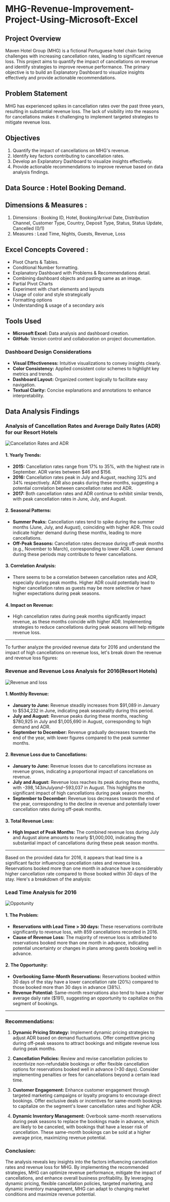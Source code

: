 # MHG-Revenue-Improvement-Project-Using-Microsoft-Excel

## Project Overview

Maven Hotel Group (MHG) is a fictional Portuguese hotel chain facing challenges with increasing cancellation rates, leading to significant revenue loss. This project aims to quantify the impact of cancellations on revenue and identify strategies to improve revenue performance. The primary objective is to build an Explanatory Dashboard to visualize insights effectively and provide actionable recommendations.

## Problem Statement

MHG has experienced spikes in cancellation rates over the past three years, resulting in substantial revenue loss. The lack of visibility into the reasons for cancellations makes it challenging to implement targeted strategies to mitigate revenue loss.

## Objectives

1. Quantify the impact of cancellations on MHG's revenue.
2. Identify key factors contributing to cancellation rates.
3. Develop an Explanatory Dashboard to visualize insights effectively.
4. Provide actionable recommendations to improve revenue based on data analysis findings.

## Data Source : Hotel Booking Demand.

## Dimensions & Measures :

1. Dimensions : Booking ID, Hotel, Booking/Arrival Date, Distribution Channel, Customer Type, Country, Deposit Type, Status, Status Update, Cancelled (0/1)
2. Measures : Lead Time, Nights, Guests, Revenue, Loss

## Excel Concepts Covered :

- Pivot Charts & Tables.
- Conditional Number formatting.
- Explanatory Dashboard with Problems & Recommendations detail.
- Combining dashboard objects and pasting same as an image.
- Partial Pivot Charts
- Experiment with chart elements and layouts
- Usage of color and style strategically
- Formatting options
- Understanding & usage of a secondary axis

## Tools Used

- **Microsoft Excel:** Data analysis and dashboard creation.
- **GitHub:** Version control and collaboration on project documentation.

### Dashboard Design Considerations

- **Visual Effectiveness:** Intuitive visualizations to convey insights clearly.
- **Color Consistency:** Applied consistent color schemes to highlight key metrics and trends.
- **Dashboard Layout:** Organized content logically to facilitate easy navigation.
- **Textual Clarity:** Concise explanations and annotations to enhance interpretability.

## Data Analysis Findings

### Analysis of Cancellation Rates and Average Daily Rates (ADR) for our Resort Hotels

![Cancellation Rates and ADR](https://github.com/akinmayor/MHG-Revenue-Improvement-Project-Using-Microsoft-Excel/assets/77463041/4f2fa546-0a85-4833-91bb-9def0d858bf1)

#### 1. Yearly Trends:
- **2015:** Cancellation rates range from 17% to 35%, with the highest rate in September. ADR varies between $46 and $156.
- **2016:** Cancellation rates peak in July and August, reaching 32% and 34% respectively. ADR also peaks during these months, suggesting a potential correlation between cancellation rates and ADR.
- **2017:** Both cancellation rates and ADR continue to exhibit similar trends, with peak cancellation rates in June, July, and August.

#### 2. Seasonal Patterns:
- **Summer Peaks:** Cancellation rates tend to spike during the summer months (June, July, and August), coinciding with higher ADR. This could indicate higher demand during these months, leading to more cancellations.
- **Off-Peak Seasons:** Cancellation rates decrease during off-peak months (e.g., November to March), corresponding to lower ADR. Lower demand during these periods may contribute to fewer cancellations.

#### 3. Correlation Analysis:
- There seems to be a correlation between cancellation rates and ADR, especially during peak months. Higher ADR could potentially lead to higher cancellation rates as guests may be more selective or have higher expectations during peak seasons.

#### 4. Impact on Revenue:
- High cancellation rates during peak months significantly impact revenue, as these months coincide with higher ADR. Implementing strategies to reduce cancellations during peak seasons will help mitigate revenue loss.
------
To further analyze the provided revenue data for 2016 and understand the impact of high cancellations on revenue loss, let's break down the revenue and revenue loss figures:

### Revenue and Revenue Loss Analysis for 2016(Resort Hotels)
![Revenue and loss](https://github.com/akinmayor/MHG-Revenue-Improvement-Project-Using-Microsoft-Excel/assets/77463041/c211ecf1-7aa3-4426-bb2f-7915a060c649)

#### 1. Monthly Revenue:
- **January to June:** Revenue steadily increases from $91,089 in January to $534,232 in June, indicating peak seasonality during this period.
- **July and August:** Revenue peaks during these months, reaching $780,925 in July and $1,005,690 in August, corresponding to high demand and ADR.
- **September to December:** Revenue gradually decreases towards the end of the year, with lower figures compared to the peak summer months.

#### 2. Revenue Loss due to Cancellations:
- **January to June:** Revenue losses due to cancellations increase as revenue grows, indicating a proportional impact of cancellations on revenue.
- **July and August:** Revenue loss reaches its peak during these months, with -$398,143 in July and -$593,037 in August. This highlights the significant impact of high cancellations during peak season months.
- **September to December:** Revenue loss decreases towards the end of the year, corresponding to the decline in revenue and potentially lower cancellation rates during off-peak months.

#### 3. Total Revenue Loss:
- **High Impact of Peak Months:** The combined revenue loss during July and August alone amounts to nearly $1,000,000, indicating the substantial impact of cancellations during these peak season months.
------
Based on the provided data for 2016, it appears that lead time is a significant factor influencing cancellation rates and revenue loss. Reservations booked more than one month in advance have a considerably higher cancellation rate compared to those booked within 30 days of the stay. Here's a breakdown of the analysis:

### Lead Time Analysis for 2016
![Oppotunity](https://github.com/akinmayor/MHG-Revenue-Improvement-Project-Using-Microsoft-Excel/assets/77463041/ba145dd2-0f0c-4533-a423-79b20f35622f)

#### 1. The Problem:
- **Reservations with Lead Time > 30 days:** These reservations contribute significantly to revenue loss, with 859 cancellations recorded in 2016.
- **Cause of Revenue Loss:** The majority of revenue loss is attributed to reservations booked more than one month in advance, indicating potential uncertainty or changes in plans among guests booking well in advance.

#### 2. The Opportunity:
- **Overbooking Same-Month Reservations:** Reservations booked within 30 days of the stay have a lower cancellation rate (20%) compared to those booked more than 30 days in advance (38%).
- **Revenue Potential:** Same-month reservations also tend to have a higher average daily rate ($191), suggesting an opportunity to capitalize on this segment of bookings.
------
### Recommendations:

1. **Dynamic Pricing Strategy:** Implement dynamic pricing strategies to adjust ADR based on demand fluctuations. Offer competitive pricing during off-peak seasons to attract bookings and mitigate revenue loss during peak months.

2. **Cancellation Policies:** Review and revise cancellation policies to incentivize non-refundable bookings or offer flexible cancellation options for reservations booked well in advance (>30 days). Consider implementing penalties or fees for cancellations beyond a certain lead time.

3. **Customer Engagement:** Enhance customer engagement through targeted marketing campaigns or loyalty programs to encourage direct bookings. Offer exclusive deals or incentives for same-month bookings to capitalize on the segment's lower cancellation rates and higher ADR.

4. **Dynamic Inventory Management:** Overbook same-month reservations during peak seasons to replace the bookings made in advance, which are likely to be canceled, with bookings that have a lesser risk of cancellation. These same-month bookings can be sold at a higher average price, maximizing revenue potential.

### Conclusion:
The analysis reveals key insights into the factors influencing cancellation rates and revenue loss for MHG. By implementing the recommended strategies, MHG can optimize revenue performance, mitigate the impact of cancellations, and enhance overall business profitability. By leveraging dynamic pricing, flexible cancellation policies, targeted marketing, and dynamic inventory management, MHG can adapt to changing market conditions and maximize revenue potential.
